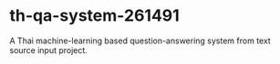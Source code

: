 # th-qa-system-261491
A Thai machine-learning based question-answering system from text source input project.
